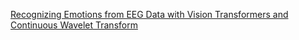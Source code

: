 [Recognizing Emotions from EEG Data with Vision Transformers and Continuous Wavelet Transform](https://github.com/agustin-lorenzo/emotion-recognition-thesis)
